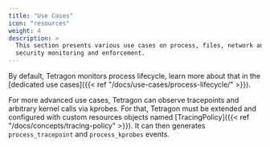 ```yaml
---
title: "Use Cases"
icon: "resources"
weight: 4
description: >
  This section presents various use cases on process, files, network and
  security monitoring and enforcement.
---
```


By default, Tetragon monitors process lifecycle, learn more about that in the
[dedicated use cases]({{< ref "/docs/use-cases/process-lifecycle/" >}}).

For more advanced use cases, Tetragon can observe tracepoints and arbitrary
kernel calls via kprobes. For that, Tetragon must be extended and configured
with custom resources objects named [TracingPolicy]({{< ref "/docs/concepts/tracing-policy" >}}).
It can then generates `process_tracepoint` and `process_kprobes` events.

